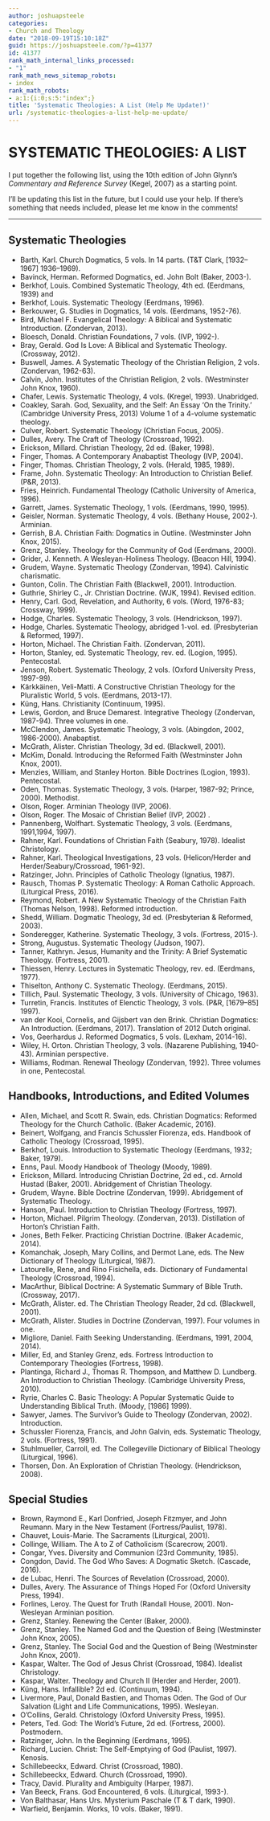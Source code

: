 ```yaml
---
author: joshuapsteele
categories:
- Church and Theology
date: "2018-09-19T15:10:18Z"
guid: https://joshuapsteele.com/?p=41377
id: 41377
rank_math_internal_links_processed:
- "1"
rank_math_news_sitemap_robots:
- index
rank_math_robots:
- a:1:{i:0;s:5:"index";}
title: 'Systematic Theologies: A List (Help Me Update!)'
url: /systematic-theologies-a-list-help-me-update/
---
```


# SYSTEMATIC THEOLOGIES: A LIST

I put together the following list, using the 10th edition of John Glynn’s *Commentary and Reference Survey* (Kegel, 2007) as a starting point.

I’ll be updating this list in the future, but I could use your help. If there’s something that needs included, please let me know in the comments!

---

## Systematic Theologies

- Barth, Karl. Church Dogmatics, 5 vols. In 14 parts. (T&amp;T Clark, \[1932–1967\] 1936–1969).
- Bavinck, Herman. Reformed Dogmatics, ed. John Bolt (Baker, 2003-).
- Berkhof, Louis. Combined Systematic Theology, 4th ed. (Eerdmans, 1939) and
- Berkhof, Louis. Systematic Theology (Eerdmans, 1996).
- Berkouwer, G. Studies in Dogmatics, 14 vols. (Eerdmans, 1952-76).
- Bird, Michael F. Evangelical Theology: A Biblical and Systematic Introduction. (Zondervan, 2013).
- Bloesch, Donald. Christian Foundations, 7 vols. (IVP, 1992-).
- Bray, Gerald. God Is Love: A Biblical and Systematic Theology. (Crossway, 2012).
- Buswell, James. A Systematic Theology of the Christian Religion, 2 vols. (Zondervan, 1962-63).
- Calvin, John. Institutes of the Christian Religion, 2 vols. (Westminster John Knox, 1960).
- Chafer, Lewis. Systematic Theology, 4 vols. (Kregel, 1993). Unabridged.
- Coakley, Sarah. God, Sexuality, and the Self: An Essay ‘On the Trinity.’ (Cambridge University Press, 2013) Volume 1 of a 4-volume systematic theology.
- Culver, Robert. Systematic Theology (Christian Focus, 2005).
- Dulles, Avery. The Craft of Theology (Crossroad, 1992).
- Erickson, Millard. Christian Theology, 2d ed. (Baker, 1998).
- Finger, Thomas. A Contemporary Anabaptist Theology (IVP, 2004).
- Finger, Thomas. Christian Theology, 2 vols. (Herald, 1985, 1989).
- Frame, John. Systematic Theology: An Introduction to Christian Belief. (P&amp;R, 2013).
- Fries, Heinrich. Fundamental Theology (Catholic University of America, 1996).
- Garrett, James. Systematic Theology, 1 vols. (Eerdmans, 1990, 1995).
- Geisler, Norman. Systematic Theology, 4 vols. (Bethany House, 2002-). Arminian.
- Gerrish, B.A. Christian Faith: Dogmatics in Outline. (Westminster John Knox, 2015).
- Grenz, Stanley. Theology for the Community of God (Eerdmans, 2000).
- Grider, J. Kenneth. A Wesleyan-Holiness Theology. (Beacon Hill, 1994).
- Grudem, Wayne. Systematic Theology (Zondervan, 1994). Calvinistic charismatic.
- Gunton, Colin. The Christian Faith (Blackwell, 2001). Introduction.
- Guthrie, Shirley C., Jr. Christian Doctrine. (WJK, 1994). Revised edition.
- Henry, Carl. God, Revelation, and Authority, 6 vols. (Word, 1976-83; Crossway, 1999).
- Hodge, Charles. Systematic Theology, 3 vols. (Hendrickson, 1997).
- Hodge, Charles. Systematic Theology, abridged 1-vol. ed. (Presbyterian &amp; Reformed, 1997).
- Horton, Michael. The Christian Faith. (Zondervan, 2011).
- Horton, Stanley, ed. Systematic Theology, rev. ed. (Logion, 1995). Pentecostal.
- Jenson, Robert. Systematic Theology, 2 vols. (Oxford University Press, 1997-99).
- Kärkkäinen, Veli-Matti. A Constructive Christian Theology for the Pluralistic World, 5 vols. (Eerdmans, 2013-17).
- Küng, Hans. Christianity (Continuum, 1995).
- Lewis, Gordon, and Bruce Demarest. Integrative Theology (Zondervan, 1987-94). Three volumes in one.
- McClendon, James. Systematic Theology, 3 vols. (Abingdon, 2002, 1986-2000). Anabaptist.
- McGrath, Alister. Christian Theology, 3d ed. (Blackwell, 2001).
- McKim, Donald. Introducing the Reformed Faith (Westminster John Knox, 2001).
- Menzies, William, and Stanley Horton. Bible Doctrines (Logion, 1993). Pentecostal.
- Oden, Thomas. Systematic Theology, 3 vols. (Harper, 1987-92; Prince, 2000). Methodist.
- Olson, Roger. Arminian Theology (IVP, 2006).
- Olson, Roger. The Mosaic of Christian Belief (IVP, 2002) .
- Pannenberg, Wolfhart. Systematic Theology, 3 vols. (Eerdmans, 1991,1994, 1997).
- Rahner, Karl. Foundations of Christian Faith (Seabury, 1978). Idealist Christology.
- Rahner, Karl. Theological Investigations, 23 vols. (Helicon/Herder and Herder/Seabury/Crossroad, 1961-92).
- Ratzinger, John. Principles of Catholic Theology (Ignatius, 1987).
- Rausch, Thomas P. Systematic Theology: A Roman Catholic Approach. (Liturgical Press, 2016).
- Reymond, Robert. A New Systematic Theology of the Christian Faith (Thomas Nelson, 1998). Reformed introduction.
- Shedd, William. Dogmatic Theology, 3d ed. (Presbyterian &amp; Reformed, 2003).
- Sonderegger, Katherine. Systematic Theology, 3 vols. (Fortress, 2015-).
- Strong, Augustus. Systematic Theology (Judson, 1907).
- Tanner, Kathryn. Jesus, Humanity and the Trinity: A Brief Systematic Theology. (Fortress, 2001).
- Thiessen, Henry. Lectures in Systematic Theology, rev. ed. (Eerdmans, 1977).
- Thiselton, Anthony C. Systematic Theology. (Eerdmans, 2015).
- Tillich, Paul. Systematic Theology, 3 vols. (University of Chicago, 1963).
- Turretin, Francis. Institutes of Elenctic Theology, 3 vols. (P&amp;R, \[1679–85\] 1997).
- van der Kooi, Cornelis, and Gijsbert van den Brink. Christian Dogmatics: An Introduction. (Eerdmans, 2017). Translation of 2012 Dutch original.
- Vos, Geerhardus J. Reformed Dogmatics, 5 vols. (Lexham, 2014-16).
- Wiley, H. Orton. Christian Theology, 3 vols. (Nazarene Publishing, 1940-43). Arminian perspective.
- Williams, Rodman. Renewal Theology (Zondervan, 1992). Three volumes in one, Pentecostal.

## Handbooks, Introductions, and Edited Volumes

- Allen, Michael, and Scott R. Swain, eds. Christian Dogmatics: Reformed Theology for the Church Catholic. (Baker Academic, 2016).
- Beinert, Wolfgang, and Francis Schussler Fiorenza, eds. Handbook of Catholic Theology (Crossroad, 1995).
- Berkhof, Louis. Introduction to Systematic Theology (Eerdmans, 1932; Baker, 1979).
- Enns, Paul. Moody Handbook of Theology (Moody, 1989).
- Erickson, Millard. Introducing Christian Doctrine, 2d ed., cd. Arnold Hustad (Baker, 2001). Abridgement of Christian Theology.
- Grudem, Wayne. Bible Doctrine (Zondervan, 1999). Abridgement of Systematic Theology.
- Hanson, Paul. Introduction to Christian Theology (Fortress, 1997).
- Horton, Michael. Pilgrim Theology. (Zondervan, 2013). Distillation of Horton’s Christian Faith.
- Jones, Beth Felker. Practicing Christian Doctrine. (Baker Academic, 2014).
- Komanchak, Joseph, Mary Collins, and Dermot Lane, eds. The New Dictionary of Theology (Liturgical, 1987).
- Latourelle, Rene, and Rino Fisichella, eds. Dictionary of Fundamental Theology (Crossroad, 1994).
- MacArthur, Biblical Doctrine: A Systematic Summary of Bible Truth. (Crossway, 2017).
- McGrath, Alister. ed. The Christian Theology Reader, 2d cd. (Blackwell, 2001).
- McGrath, Alister. Studies in Doctrine (Zondervan, 1997). Four volumes in one.
- Migliore, Daniel. Faith Seeking Understanding. (Eerdmans, 1991, 2004, 2014).
- Miller, Ed, and Stanley Grenz, eds. Fortress Introduction to Contemporary Theologies (Fortress, 1998).
- Plantinga, Richard J., Thomas R. Thompson, and Matthew D. Lundberg. An Introduction to Christian Theology. (Cambridge University Press, 2010).
- Ryrie, Charles C. Basic Theology: A Popular Systematic Guide to Understanding Biblical Truth. (Moody, \[1986\] 1999).
- Sawyer, James. The Survivor’s Guide to Theology (Zondervan, 2002). Introduction.
- Schussler Fiorenza, Francis, and John Galvin, eds. Systematic Theology, 2 vols. (Fortress, 1991).
- Stuhlmueller, Carroll, ed. The Collegeville Dictionary of Biblical Theology (Liturgical, 1996).
- Thorsen, Don. An Exploration of Christian Theology. (Hendrickson, 2008).

## Special Studies

- Brown, Raymond E., Karl Donfried, Joseph Fitzmyer, and John Reumann. Mary in the New Testament (Fortress/Paulist, 1978).
- Chauvet, Louis-Marie. The Sacraments (Liturgical, 2001).
- Collinge, William. The A to Z of Catholicism (Scarecrow, 2001).
- Congar, Yves. Diversity and Communion (23rd Community, 1985).
- Congdon, David. The God Who Saves: A Dogmatic Sketch. (Cascade, 2016).
- de Lubac, Henri. The Sources of Revelation (Crossroad, 2000).
- Dulles, Avery. The Assurance of Things Hoped For (Oxford University Press, 1994).
- Forlines, Leroy. The Quest for Truth (Randall House, 2001). Non-Wesleyan Arminian position.
- Grenz, Stanley. Renewing the Center (Baker, 2000).
- Grenz, Stanley. The Named God and the Question of Being (Westminster John Knox, 2005).
- Grenz, Stanley. The Social God and the Question of Being (Westminster John Knox, 2001).
- Kaspar, Walter. The God of Jesus Christ (Crossroad, 1984). Idealist Christology.
- Kaspar, Walter. Theology and Church II (Herder and Herder, 2001).
- Küng, Hans. Infallible? 2d ed. (Continuum, 1994).
- Livermore, Paul, Donald Bastien, and Thomas Oden. The God of Our Salvation (Light and Life Communications, 1995). Wesleyan.
- O’Collins, Gerald. Christology (Oxford University Press, 1995).
- Peters, Ted. God: The World’s Future, 2d ed. (Fortress, 2000). Postmodern.
- Ratzinger, John. In the Beginning (Eerdmans, 1995).
- Richard, Lucien. Christ: The Self-Emptying of God (Paulist, 1997). Kenosis.
- Schillebeeckx, Edward. Christ (Crossroad, 1980).
- Schillebeeckx, Edward. Church (Crossroad, 1990).
- Tracy, David. Plurality and Ambiguity (Harper, 1987).
- Van Beeck, Frans. God Encountered, 6 vols. (Liturgical, 1993-).
- Von Balthasar, Hans Urs. Mysterium Paschale (T &amp; T dark, 1990).
- Warfield, Benjamin. Works, 10 vols. (Baker, 1991).